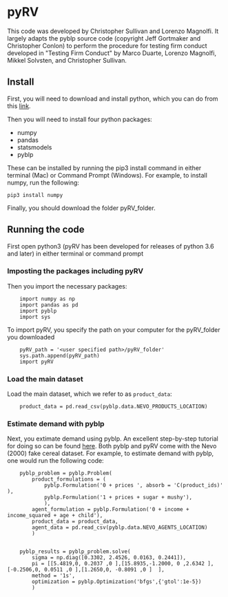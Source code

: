 # pyRV

This code was developed by Christopher Sullivan and Lorenzo Magnolfi.  It largely adapts the pyblp source code (copyright Jeff Gortmaker and Christopher Conlon) to perform the procedure for testing firm conduct developed in "Testing Firm Conduct" by Marco Duarte, Lorenzo Magnolfi, Mikkel Solvsten, and Christopher Sullivan.


## Install
First, you will need to download and install python, which you can do from this [link](https://www.python.org/).

Then you will need to install four python packages: 
* numpy
* pandas
* statsmodels
* pyblp

These can be installed by running the pip3 install command in either terminal (Mac) or Command Prompt (Windows).  For example, to install numpy, run the following:

    pip3 install numpy

Finally, you should download the folder pyRV_folder.  


## Running the code
First open python3 (pyRV has been developed for releases of python 3.6 and later) in either terminal or command prompt

### Imposting the packages including pyRV
Then you import the necessary packages:

        import numpy as np
        import pandas as pd
        import pyblp
        import sys

To import pyRV, you specify the path on your computer for the pyRV_folder you downloaded

        pyRV_path = '<user specified path>/pyRV_folder'
        sys.path.append(pyRV_path)
        import pyRV

### Load the main dataset
Load the main dataset, which we refer to as `product_data`:

        product_data = pd.read_csv(pyblp.data.NEVO_PRODUCTS_LOCATION)

### Estimate demand with pyblp
Next, you extimate demand using pyblp.  An excellent step-by-step tutorial for doing so can be found [here](https://pyblp.readthedocs.io/en/stable/index.html). Both pyblp and pyRV come with the Nevo (2000) fake cereal dataset.  For example, to estimate demand with pyblp, one would run the following code:

        pyblp_problem = pyblp.Problem(
            product_formulations = (
                pyblp.Formulation('0 + prices ', absorb = 'C(product_ids)' ),
                pyblp.Formulation('1 + prices + sugar + mushy'),
                ),
            agent_formulation = pyblp.Formulation('0 + income + income_squared + age + child'), 
            product_data = product_data,
            agent_data = pd.read_csv(pyblp.data.NEVO_AGENTS_LOCATION)
            )


        pyblp_results = pyblp_problem.solve(
            sigma = np.diag([0.3302, 2.4526, 0.0163, 0.2441]), 
            pi = [[5.4819,0, 0.2037 ,0 ],[15.8935,-1.2000, 0 ,2.6342 ],[-0.2506,0, 0.0511 ,0 ],[1.2650,0, -0.8091 ,0 ]  ],
            method = '1s', 
            optimization = pyblp.Optimization('bfgs',{'gtol':1e-5})  
            )
